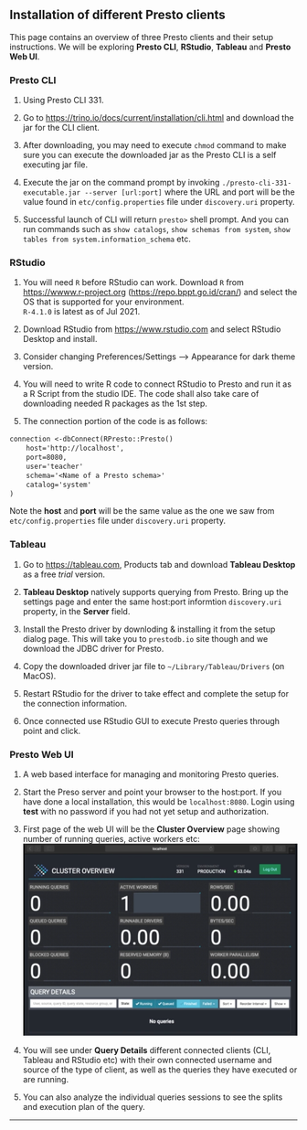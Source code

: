 ## Installation of different Presto clients ##
This page contains an overview of three Presto clients and their setup instructions.
We will be exploring **Presto CLI**, **RStudio**, **Tableau** and **Presto Web UI**.

### Presto CLI ###
1. Using Presto CLI 331.

1. Go to https://trino.io/docs/current/installation/cli.html and download the jar for the CLI client.

1. After downloading, you may need to execute `chmod` command to make sure you can execute the downloaded jar as the Presto CLI is a self executing jar file.

1. Execute the jar on the command prompt by invoking `./presto-cli-331-executable.jar --server [url:port]` where the URL and port will be the value found in `etc/config.properties` file under `discovery.uri` property.

1. Successful launch of CLI will return `presto>` shell prompt. And you can run commands such as `show catalogs`, `show schemas from system`, `show tables from system.information_schema` etc.

### RStudio ###
1. You will need `R` before RStudio can work. Download `R` from https://wwww.r-project.org (https://repo.bppt.go.id/cran/) and select the OS that is supported for your environment.  
`R-4.1.0` is latest as of Jul 2021.

1. Download RStudio from https://www.rstudio.com and select RStudio Desktop and install.

1. Consider changing Preferences/Settings --> Appearance for dark theme version.

1. You will need to write R code to connect RStudio to Presto and run it as a R Script from the studio IDE. The code shall also take care of downloading needed R packages as the 1st step.

1. The connection portion of the code is as follows:
```
connection <-dbConnect(RPresto::Presto()
    host='http://localhost',
    port=8080,
    user='teacher'
    schema='<Name of a Presto schema>'
    catalog='system'
)
```
Note the **host** and **port** will be the same value as the one we saw from `etc/config.properties` file under `discovery.uri` property.

### Tableau ###
1. Go to https://tableau.com, Products tab and download **Tableau Desktop** as a free *trial* version.

1. **Tableau Desktop** natively supports querying from Presto. Bring up the settings page and enter the same host:port informtion `discovery.uri` property, in the **Server** field.

1. Install the Presto driver by downloding & installing it from the setup dialog page. This will take you to `prestodb.io` site though and we download the JDBC driver for Presto.

1. Copy the downloaded driver jar file to `~/Library/Tableau/Drivers` (on MacOS).

1. Restart RStudio for the driver to take effect and complete the setup for the connection information.

1. Once connected use RStudio GUI to execute Presto queries through point and click.

### Presto Web UI ###
1. A web based interface for managing and monitoring Presto queries.

1. Start the Preso server and point your browser to the host:port. If you have done a local installation, this would be `localhost:8080`. Login using **test** with no password if you had not yet setup and authorization.

1. First page of the web UI will be the **Cluster Overview** page showing number of running queries, active workers etc:  
![Presto Web UI - Cluster Overview](./img/presto-web-ui-cluster-overview.png)

1. You will see under **Query Details** different connected clients (CLI, Tableau and RStudio etc) with their own connected username and source of the type of client, as well as the queries they have executed or are running.

1. You can also analyze the individual queries sessions to see the splits and execution plan of the query.
---
